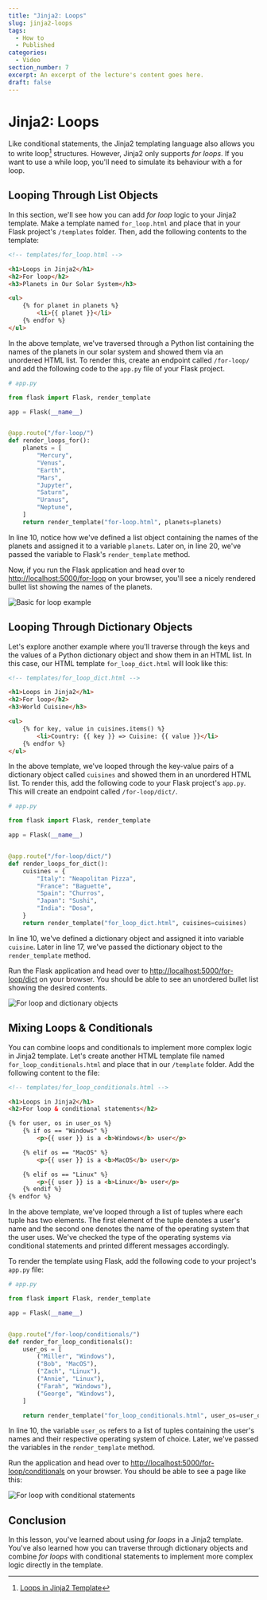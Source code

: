 ```yaml
---
title: "Jinja2: Loops"
slug: jinja2-loops
tags:
  - How to
  - Published
categories:
  - Video
section_number: 7
excerpt: An excerpt of the lecture's content goes here.
draft: false
---
```


# Jinja2: Loops

Like conditional statements, the Jinja2 templating language also allows you to write loop[^loop-jinja2] structures. However, Jinja2 only supports *for loops*. If you want to use a while loop, you'll need to simulate its behaviour with a for loop.


## Looping Through List Objects

In this section, we'll see how you can add *for loop* logic to your Jinja2 template. Make a template named `for_loop.html` and place that in your Flask project's `/templates` folder. Then, add the following contents to the template:

```html
<!-- templates/for_loop.html -->

<h1>Loops in Jinja2</h1>
<h2>For loop</h2>
<h3>Planets in Our Solar System</h3>

<ul>
    {% for planet in planets %}
        <li>{{ planet }}</li>
    {% endfor %}
</ul>
```

In the above template, we've traversed through a Python list containing the names of the planets in our solar system and showed them via an unordered HTML list. To render this, create an endpoint called `/for-loop/` and add the following code to the `app.py` file of your Flask project.

<!-- Lines to highlight: 10, 21-->

```python
# app.py

from flask import Flask, render_template

app = Flask(__name__)


@app.route("/for-loop/")
def render_loops_for():
    planets = [
        "Mercury",
        "Venus",
        "Earth",
        "Mars",
        "Jupyter",
        "Saturn",
        "Uranus",
        "Neptune",
    ]
    return render_template("for-loop.html", planets=planets)
```

In line 10, notice how we've defined a list object containing the names of the planets and assigned it to a variable `planets`. Later on, in line 20, we've passed the variable to Flask's `render_template` method.

Now, if you run the Flask application and head over to [http://localhost:5000/for-loop](http://localhost:5000/for-loop) on your browser, you'll see a nicely rendered bullet list showing the names of the planets.

![Basic for loop example](./assets/for_loop.png)

## Looping Through Dictionary Objects

Let's explore another example where you'll traverse through the keys and the values of a Python dictionary object and show them in an HTML list. In this case, our HTML template `for_loop_dict.html` will look like this:

```html
<!-- templates/for_loop_dict.html -->

<h1>Loops in Jinja2</h1>
<h2>For loop</h2>
<h3>World Cuisine</h3>

<ul>
    {% for key, value in cuisines.items() %}
        <li>Country: {{ key }} => Cuisine: {{ value }}</li>
    {% endfor %}
</ul>
```

In the above template, we've looped through the key-value pairs of a dictionary object called `cuisines` and showed them in an unordered HTML list. To render this, add the following code to your Flask project's `app.py`. This will create an endpoint called `/for-loop/dict/`.

<!-- Lines to highlight: 10, 18 -->

```python
# app.py

from flask import Flask, render_template

app = Flask(__name__)


@app.route("/for-loop/dict/")
def render_loops_for_dict():
    cuisines = {
        "Italy": "Neapolitan Pizza",
        "France": "Baguette",
        "Spain": "Churros",
        "Japan": "Sushi",
        "India": "Dosa",
    }
    return render_template("for_loop_dict.html", cuisines=cuisines)
```

In line 10, we've defined a dictionary object and assigned it into variable `cuisine`. Later in line 17, we've passed the dictionary object to the `render_template` method.

Run the Flask application and head over to [http://localhost:5000/for-loop/dict](http://localhost:5000/for-loop/dict) on your browser. You should be able to see an unordered bullet list showing the desired contents.

![For loop and dictionary objects](./assets/for_loop_dict.png)

## Mixing Loops & Conditionals

You can combine loops and conditionals to implement more complex logic in Jinja2 template. Let's create another HTML template file named `for_loop_conditionals.html` and place that in our `/template` folder. Add the following content to the file:

<!-- Lines to highlight: 6, 10, 13 -->

```html
<!-- templates/for_loop_conditionals.html -->

<h1>Loops in Jinja2</h1>
<h2>For loop & conditional statements</h2>

{% for user, os in user_os %}
    {% if os == "Windows" %}
        <p>{{ user }} is a <b>Windows</b> user</p>

    {% elif os == "MacOS" %}
        <p>{{ user }} is a <b>MacOS</b> user</p>

    {% elif os == "Linux" %}
        <p>{{ user }} is a <b>Linux</b> user</p>
    {% endif %}
{% endfor %}
```

In the above template, we've looped through a list of tuples where each tuple has two elements. The first element of the tuple denotes a user's name and the second one denotes the name of the operating system that the user uses. We've checked the type of the operating systems via conditional statements and printed different messages accordingly.

To render the template using Flask, add the following code to your project's `app.py` file:

<!-- Lines to highlight: 10, 20 -->

```python
# app.py

from flask import Flask, render_template

app = Flask(__name__)


@app.route("/for-loop/conditionals/")
def render_for_loop_conditionals():
    user_os = [
        ("Miller", "Windows"),
        ("Bob", "MacOS"),
        ("Zach", "Linux"),
        ("Annie", "Linux"),
        ("Farah", "Windows"),
        ("George", "Windows"),
    ]

    return render_template("for_loop_conditionals.html", user_os=user_os)
```

In line 10, the variable `user_os` refers to a list of tuples containing the user's names and their respective operating system of choice. Later, we've passed the variables in the `render_template` method.

Run the application and head over to [http://localhost:5000/for-loop/conditionals](http://localhost:5000/for-loop/conditionals) on your browser. You should be able to see a page like this:

![For loop with conditional statements](./assets/for_loop_conditionals.png)

## Conclusion

In this lesson, you've learned about using *for loops* in a Jinja2 template. You've also learned how you can traverse through dictionary objects and combine *for loops* with conditional statements to implement more complex logic directly in the template.

[^loop-jinja2]: [Loops in Jinja2 Template](https://jinja.palletsprojects.com/en/2.11.x/templates/#for)
